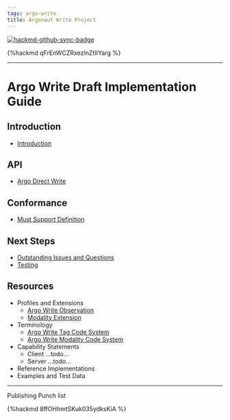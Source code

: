 ```yaml
---
tags: argo-write
title: Argonaut Write Project
---
```


[![hackmd-github-sync-badge](https://hackmd.io/6jsLnz9dSNGCrn4mQTqJNw/badge)](https://hackmd.io/6jsLnz9dSNGCrn4mQTqJNw)


{%hackmd qFrEnWCZRxezInZtIIYarg %}

---

# Argo Write Draft Implementation Guide



<!-- Title Page - list of pages -->

Introduction
---
- [Introduction](/wTGb4Gk6R6O4NVut5yaJig)

API
---
- [Argo Direct Write](/UG_Lai1iRaC2posiQzl0zw)

Conformance
---
- [Must Support Definition](/ipt4Iyc3TMmwkB6PYNYnKw)

Next Steps
---
- [Outstanding Issues and Questions](/16bbuYEsR620ILseLYgiSg)
- [Testing](/FZszREYpSMm9ah-lFTWjqg)

Resources
---

- Profiles and Extensions
    - [Argo Write Observation](/MkcfI0C8TyGyVF0bln3WDA)
    - [Modality Extension](/GXdccreQRRGMp35yL4nccg)
- Terminology
    - [Argo Write Tag Code System](/vYg8IupeSSi4ZK4x3LOPEA)
    - [Argo Write Modality Code System](/kAwHDChUSumtEQNXdGGUlg)
- Capability Statements
    - Client ...todo...
    - Server ...todo...
- Reference Implementations
- Examples and Test Data

<!--
[Acknowledgements](/MadEjp-aQpeMb3dMVf2TCw)
-->
---

Publishing Punch list

{%hackmd 8ffOHhmtSKuk035ydksKiA %}